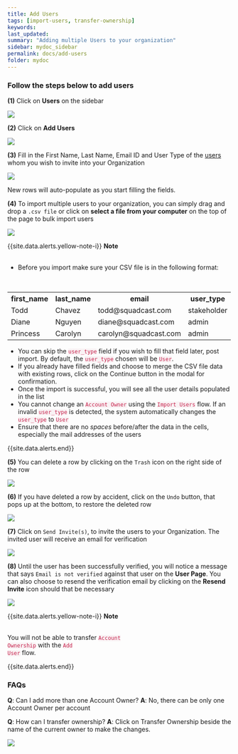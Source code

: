```yaml
---
title: Add Users
tags: [import-users, transfer-ownership]
keywords:
last_updated:
summary: "Adding multiple Users to your organization"
sidebar: mydoc_sidebar
permalink: docs/add-users
folder: mydoc
---
```


### Follow the steps below to add users

**(1)** Click on **Users** on the sidebar

![](images/add_users_1.png)

**(2)** Click on **Add Users**

![](images/add_users_2.png)

**(3)**  Fill in the First Name, Last Name, Email ID and User Type of the [users](managing-all-users) whom you wish to invite into your Organization

![](images/add_users_3.png)

New rows will auto-populate as you start filling the fields.

**(4)** To import multiple users to your organization, you can simply drag and drop a `.csv file` or click on **select a file from your computer** on the top of the page to bulk import users

![](images/add_users_4.png)

{{site.data.alerts.yellow-note-i}}
<b>Note</b>
<br/><br/><p><ul><li>Before you import make sure your CSV file is in the following format:</li></ul><br/>
<table>
    <tr>
        <th>first_name</th>
        <th>last_name</th>
        <th>email</th>
        <th>user_type</th>
    </tr>
    <tr>
        <td>Todd</td>
        <td>Chavez</td>
        <td>todd@squadcast.com</td>
        <td>stakeholder</td>
    </tr>
    <tr>
        <td>Diane</td>
        <td>Nguyen</td>
        <td>diane@squadcast.com</td>
        <td>admin</td>
    </tr>
    <tr>
        <td>Princess</td>
        <td>Carolyn</td>
        <td>carolyn@squadcast.com</td>
        <td>admin</td>
    </tr>
</table>
<ul>
    <li>You can skip the <code class="highlighter-rouge" style="color: #c7254e; background-color: #f9f2f4 !important;">user_type</code> field if you wish to fill that field later, post import. By default, the <code class="highlighter-rouge" style="color: #c7254e; background-color: #f9f2f4 !important;">user_type</code> chosen will be <code class="highlighter-rouge" style="color: #c7254e; background-color: #f9f2f4 !important;">User</code>.</li>
    <li>If you already have filled fields and choose to merge the CSV file data with existing rows, click on the Continue button in the modal for confirmation.</li>
    <li>Once the import is successful, you will see all the user details populated in the list</li>
    <li>You cannot change an <code class="highlighter-rouge" style="color: #c7254e; background-color: #f9f2f4 !important;">Account Owner</code> using the <code class="highlighter-rouge" style="color: #c7254e; background-color: #f9f2f4 !important;">Import Users</code> flow.  If an invalid <code class="highlighter-rouge" style="color: #c7254e; background-color: #f9f2f4 !important;">user_type</code> is detected, the system automatically changes the <code class="highlighter-rouge" style="color: #c7254e; background-color: #f9f2f4 !important;">user_type</code> to <code class="highlighter-rouge" style="color: #c7254e; background-color: #f9f2f4 !important;">User</code></li>
    <li>Ensure that there are no <i>spaces</i> before/after the data in the cells, especially the mail addresses of the users</li>
</ul></p>
{{site.data.alerts.end}}

**(5)** You can delete a row by clicking on the `Trash` icon on the right side of the row

![](images/add_users_5.png)

**(6)** If you have deleted a row by accident, click on the `Undo` button, that pops up at the bottom, to restore the deleted row

![](images/add_users_6.png)

**(7)** Click on `Send Invite(s)`, to invite the users to your Organization. The invited user will receive an email for verification

![](images/add_users_7.png)

**(8)** Until the user has been successfully verified, you will notice a message that says `Email is not verified` against that user on the **User Page**. You can also choose to resend the verification email by clicking on the **Resend Invite** icon should that be necessary

![](images/add_users_8.png)

{{site.data.alerts.yellow-note-i}}
<b>Note</b>
<br/><br/><p>You will not be able to transfer <code class="highlighter-rouge" style="color: #c7254e; background-color: #f9f2f4 !important;">Account Ownership</code> with the <code class="highlighter-rouge" style="color: #c7254e; background-color: #f9f2f4 !important;">Add User</code> flow.</p>
{{site.data.alerts.end}}

### FAQs

**Q**: Can I add more than one Account Owner?
**A**: No, there can be only one Account Owner per account

**Q**: How can I transfer ownership?
**A**: Click on Transfer Ownership beside the name of the current owner to make the changes.

![](images/add_users_9.png)
